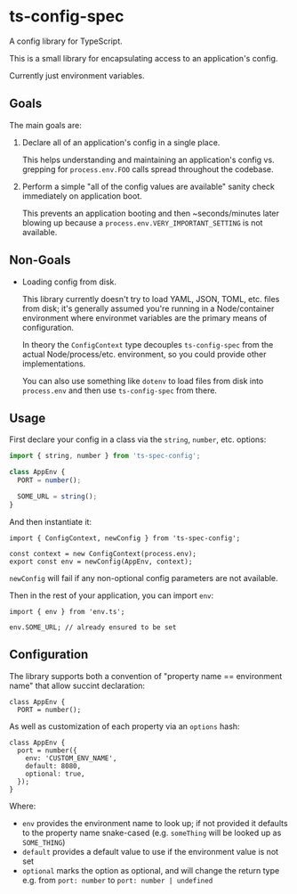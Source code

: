 
# ts-config-spec

A config library for TypeScript.

This is a small library for encapsulating access to an application's config.

Currently just environment variables.

## Goals

The main goals are:

1. Declare all of an application's config in a single place.

   This helps understanding and maintaining an application's config vs. grepping for `process.env.FOO` calls spread throughout the codebase.

2. Perform a simple "all of the config values are available" sanity check immediately on application boot.

   This prevents an application booting and then ~seconds/minutes later blowing up because a `process.env.VERY_IMPORTANT_SETTING` is not available.

## Non-Goals

* Loading config from disk.

  This library currently doesn't try to load YAML, JSON, TOML, etc. files from disk; it's generally assumed you're running in a Node/container environment where environmet variables are the primary means of configuration.

  In theory the `ConfigContext` type decouples `ts-config-spec` from the actual Node/process/etc. environment, so you could provide other implementations.

  You can also use something like `dotenv` to load files from disk into `process.env` and then use `ts-config-spec` from there.

## Usage

First declare your config in a class via the `string`, `number`, etc. options:

```typescript
import { string, number } from 'ts-spec-config';

class AppEnv {
  PORT = number();

  SOME_URL = string();
}
```

And then instantiate it:

```
import { ConfigContext, newConfig } from 'ts-spec-config';

const context = new ConfigContext(process.env);
export const env = newConfig(AppEnv, context);
```

`newConfig` will fail if any non-optional config parameters are not available.

Then in the rest of your application, you can import `env`:

```
import { env } from 'env.ts';

env.SOME_URL; // already ensured to be set
```

## Configuration

The library supports both a convention of "property name == environment name" that allow succint declaration:

```
class AppEnv {
  PORT = number();
```

As well as customization of each property via an `options` hash:

```
class AppEnv {
  port = number({
    env: 'CUSTOM_ENV_NAME',
    default: 8080,
    optional: true,
  });
}
```

Where:

* `env` provides the environment name to look up; if not provided it defaults to the property name snake-cased (e.g. `someThing` will be looked up as `SOME_THING`)
* `default` provides a default value to use if the environment value is not set
* `optional` marks the option as optional, and will change the return type e.g. from `port: number` to `port: number | undefined`


